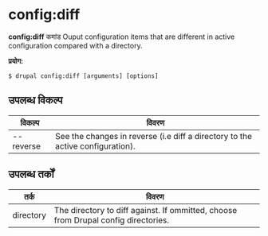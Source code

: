 # config:diff
**config:diff** कमांड Ouput configuration items that are different in active configuration compared with a directory.

**प्रयोग:**
```
$ drupal config:diff [arguments] [options] 
```

## उपलब्ध विकल्प
विकल्प | विवरण
-------|-------------
--reverse | See the changes in reverse (i.e diff a directory to the active configuration).

## उपलब्ध तर्कों
तर्क | विवरण
---------|-------------
directory | The directory to diff against. If ommitted, choose from Drupal config directories.
